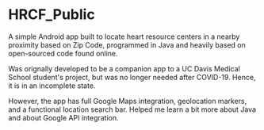# HRCF_Public

A simple Android app built to locate heart resource centers in a nearby proximity based on Zip Code, programmed in Java and heavily based on open-sourced code found online.

Was orignally developed to be a companion app to a UC Davis Medical School student's project, but was no longer needed after COVID-19. Hence, it is in an incomplete state.

However, the app has full Google Maps integration, geolocation markers, and a functional location search bar. Helped me learn a bit more about Java and about Google API integration.
